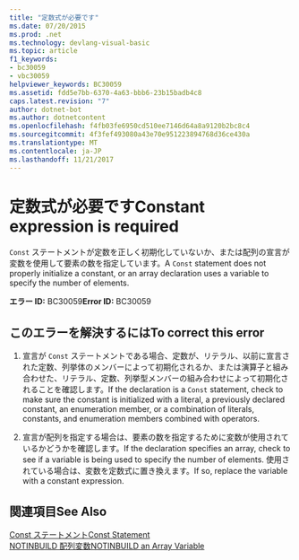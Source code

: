 ```yaml
---
title: "定数式が必要です"
ms.date: 07/20/2015
ms.prod: .net
ms.technology: devlang-visual-basic
ms.topic: article
f1_keywords:
- bc30059
- vbc30059
helpviewer_keywords: BC30059
ms.assetid: fdd5e7bb-6370-4a63-bbb6-23b15badb4c8
caps.latest.revision: "7"
author: dotnet-bot
ms.author: dotnetcontent
ms.openlocfilehash: f4fb03fe6950cd510ee7146d64a8a9120b2bc8c4
ms.sourcegitcommit: 4f3fef493080a43e70e951223894768d36ce430a
ms.translationtype: MT
ms.contentlocale: ja-JP
ms.lasthandoff: 11/21/2017
---
```

# <a name="constant-expression-is-required"></a><span data-ttu-id="0cf6c-102">定数式が必要です</span><span class="sxs-lookup"><span data-stu-id="0cf6c-102">Constant expression is required</span></span>
<span data-ttu-id="0cf6c-103">`Const` ステートメントが定数を正しく初期化していないか、または配列の宣言が変数を使用して要素の数を指定しています。</span><span class="sxs-lookup"><span data-stu-id="0cf6c-103">A `Const` statement does not properly initialize a constant, or an array declaration uses a variable to specify the number of elements.</span></span>  
  
 <span data-ttu-id="0cf6c-104">**エラー ID:** BC30059</span><span class="sxs-lookup"><span data-stu-id="0cf6c-104">**Error ID:** BC30059</span></span>  
  
## <a name="to-correct-this-error"></a><span data-ttu-id="0cf6c-105">このエラーを解決するには</span><span class="sxs-lookup"><span data-stu-id="0cf6c-105">To correct this error</span></span>  
  
1.  <span data-ttu-id="0cf6c-106">宣言が `Const` ステートメントである場合、定数が、リテラル、以前に宣言された定数、列挙体のメンバーによって初期化されるか、または演算子と組み合わせた、リテラル、定数、列挙型メンバーの組み合わせによって初期化されることを確認します。</span><span class="sxs-lookup"><span data-stu-id="0cf6c-106">If the declaration is a `Const` statement, check to make sure the constant is initialized with a literal, a previously declared constant, an enumeration member, or a combination of literals, constants, and enumeration members combined with operators.</span></span>  
  
2.  <span data-ttu-id="0cf6c-107">宣言が配列を指定する場合は、要素の数を指定するために変数が使用されているかどうかを確認します。</span><span class="sxs-lookup"><span data-stu-id="0cf6c-107">If the declaration specifies an array, check to see if a variable is being used to specify the number of elements.</span></span> <span data-ttu-id="0cf6c-108">使用されている場合は、変数を定数式に置き換えます。</span><span class="sxs-lookup"><span data-stu-id="0cf6c-108">If so, replace the variable with a constant expression.</span></span>  
  
## <a name="see-also"></a><span data-ttu-id="0cf6c-109">関連項目</span><span class="sxs-lookup"><span data-stu-id="0cf6c-109">See Also</span></span>  
 [<span data-ttu-id="0cf6c-110">Const ステートメント</span><span class="sxs-lookup"><span data-stu-id="0cf6c-110">Const Statement</span></span>](../../visual-basic/language-reference/statements/const-statement.md)  
 [<span data-ttu-id="0cf6c-111">NOTINBUILD 配列変数</span><span class="sxs-lookup"><span data-stu-id="0cf6c-111">NOTINBUILD  an Array Variable</span></span>](http://msdn.microsoft.com/en-us/c2da78bd-6928-46ba-805f-44f819dfaf93)
